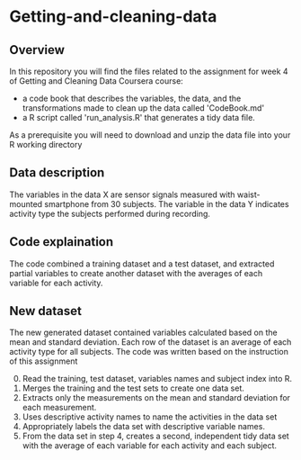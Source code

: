 # Getting-and-cleaning-data

## Overview
In this repository you will find the files related to the assignment for week 4 of Getting and Cleaning Data Coursera course: 
* a code book that describes the variables, the data, and the transformations made to clean up the data called 'CodeBook.md'
* a R script called 'run_analysis.R' that generates a tidy data file.

As a prerequisite you will need to download and unzip the data file into your R working directory

## Data description
The variables in the data X are sensor signals measured with waist-mounted smartphone from 30 subjects. The variable in the data Y indicates activity type the subjects performed during recording.

## Code explaination
The code combined a training dataset and a test dataset, and extracted partial variables to create another dataset with the averages of each variable for each activity.

## New dataset
The new generated dataset contained variables calculated based on the mean and standard deviation. Each row of the dataset is an average of each activity type for all subjects.
The code was written based on the instruction of this assignment

0. Read the training, test dataset, variables names and subject index into R.
1. Merges the training and the test sets to create one data set.
2. Extracts only the measurements on the mean and standard deviation for each measurement.
3. Uses descriptive activity names to name the activities in the data set
4. Appropriately labels the data set with descriptive variable names.
5. From the data set in step 4, creates a second, independent tidy data set with the average of each variable for each activity and each subject.

